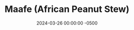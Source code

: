 ---
layout: post
title:  "Maafe (African Peanut Stew)"
date:   2024-03-26 00:00:00 -0500
categories:
- Recipes
- Chicken
permalink: /recipes/maafe
image: /assets/Food/Chicken/Maafe/maafe-cover.jpg
ing: maafe-ing
facts: maafe-facts
Prep: 30
Rest: 
Cook: 30
Source1: https://gypsyplate.com/maafe/#maafe
Source2: https://www.youtube.com/watch?v=PHdPLQdjsfE
whisk: https://s.samsungfood.com/l7QvK
tags: 
- stew
- tomato paste
- bowl
- natural peanut butter
- chunky peanut butter
- peanut butter
- peanuts
- onion
- pepper
- chicken breast
- ginger
- paprika
- garlic
- onion
- chili powder
- lemon juice
Description: Maafe is a West African peanut butter stew or soup. This is my non-traditional take on it, trying to add more vegetables and cut back on some fat, since the nuts already add a lot. It's a great savory way of eating peanut butter, and makes a large batch of food for not too much effort.  Use <a href="natural-peanut-butter">Homemade Natural Nut Butter</a> to step this up even more
Instructions: 
- Cut your onions and bell peppers into a medium dice. Add to a Dutch oven or large pot with a spray of oil and salt. Cover, and cook over medium heat until the peppers soften and the onions turn translucent, about 10 minutes<br><br>

- Meanwhile, cut the excess fat off your chicken, and dice into bite sized cubes. Add to a large bowl. Season with lemon juice, paprika, garlic, onion, salt, and pepper. Mix, and let marinate on the counter as you prepare everything else. You could also marinate the chicken for a few hours in the fridge prior to cooking<br><br>
- <center><img src="/assets/Food/Chicken/Maafe/maafe-2.jpg" alt="" class="instruction-image"></center><br>

- Add the minced garlic into the pan, and cook for only 30 seconds, until fragrant<br><br>

- Stir in the tomato paste and spices - chili, paprika, ginger, cumin, and cayenne. Cover and let simmer over medium heat for 5 minutes<br><br>

- In a bowl or glass, whisk together your broth using water and bouillon powder<br><br>

- Pour in the broth, and stir in the peanut butter. Add your raw chicken into the pot<br><br>

- Cover, and let simmer over medium low heat for 30 minutes, until the chicken just reaches 165F. Be careful not to over cook it. Season with salt to taste, and optionally garnish with chopped peanuts<br><br>
- <center><img src="/assets/Food/Chicken/Maafe/maafe-7.jpg" alt="" class="instruction-image"></center><br>

- I've never tried this, but my guess is that this would be great for a crockpot. Do everything above the same, but instead of simmer for 30 minutes on the stove at the end, just cook on low in a slow cooker for about 6 hours. I would definitely use chicken thighs instead of breasts though
---